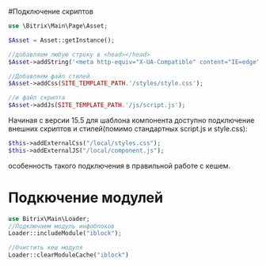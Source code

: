 #Подключение скриптов

```php
use \Bitrix\Main\Page\Asset;

$Asset = Asset::getInstance();

//добавляем любую строку в <head></head>
$Asset->addString('<meta http-equiv="X-UA-Compatible" content="IE=edge">');

//Добавляем файл стилей
$Asset->addCss(SITE_TEMPLATE_PATH.'/styles/style.css');

//и файл скрипта
$Asset->addJs(SITE_TEMPLATE_PATH.'/js/script.js');
```
Начиная с версии 15.5 для шаблона компонента доступно подключение внешних скриптов и стилей(помимо стандартных script.js и style.css):
```php
$this->addExternalCss("/local/styles.css");
$this->addExternalJS("/local/component.js");
```
особенность такого подключения в правильной работе с кешем.

# Подкючение модулей
```php
use Bitrix\Main\Loader; 
//Подключаем модуль инфоблоков
Loader::includeModule("iblock");

//Очистить кеш модуля
Loader::clearModuleCache("iblock")
```
